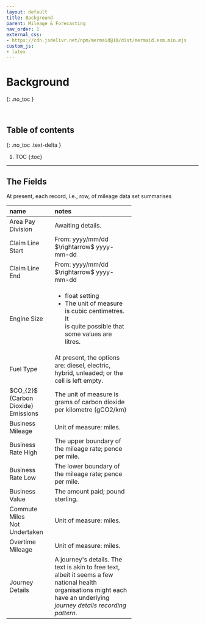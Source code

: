 ```yaml
---
layout: default
title: Background
parent: Mileage & Forecasting
nav_order: 1
external_css:
- https://cdn.jsdelivr.net/npm/mermaid@10/dist/mermaid.esm.min.mjs
custom_js:
- latex
---
```


# Background
{: .no_toc }

<br>

## Table of contents
{: .no_toc .text-delta }

1. TOC
   {:toc}

---


## The Fields

At present, each record, i.e., row, of mileage data set summarises

<table style="width: 65%;">
    <colgroup>
        <col span="1" style="width: 8.0%;">
        <col span="1" style="width: 41.0%;">
    </colgroup>
    <thead><tr style="text-align: left">
        <th>name</th><th>notes</th></tr>
    </thead>
    <tr><td>Area Pay Division</td><td>Awaiting details.</td></tr>
    <tr><td>Claim Line Start</td><td>From: yyyy/mm/dd $\rightarrow$ yyyy-mm-dd</td></tr>
    <tr><td>Claim Line End</td><td>From: yyyy/mm/dd $\rightarrow$ yyyy-mm-dd</td></tr>
    <tr><td>Engine Size</td><td><ul><li>float setting</li><li>The unit of measure is cubic centimetres.  It<br>is quite possible that some values are litres.</li></ul></td></tr>
    <tr><td>Fuel Type</td><td>At present, the options are: diesel, electric, hybrid, unleaded; or the cell is left empty.</td></tr>
    <tr><td>$CO_{2}$ (Carbon Dioxide) Emissions</td><td>The unit of measure is grams of carbon dioxide per kilometre (gCO2/km)</td></tr>
    <tr><td>Business Mileage</td><td>Unit of measure: miles.</td></tr>
    <tr><td>Business Rate High</td><td>The upper boundary of the mileage rate; pence per mile.</td></tr>
    <tr><td>Business Rate Low</td><td>The lower boundary of the mileage rate; pence per mile.</td></tr>
    <tr><td>Business Value</td><td>The amount paid; pound sterling.</td></tr>
    <tr><td>Commute Miles<br>Not Undertaken</td><td>Unit of measure: miles.</td></tr>
    <tr><td>Overtime Mileage</td><td>Unit of measure: miles.</td></tr>
    <tr><td>Journey Details</td><td>A journey's details.  The text is akin to free text, albeit it seems a few national health organisations might each have an underlying <i>journey details recording pattern</i>.</td></tr>
</table>






